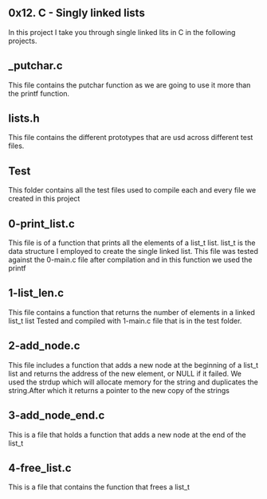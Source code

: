 ## 0x12. C - Singly linked lists
In this project I take you through single linked lits in C in the following projects.

## _putchar.c
This file contains the putchar function as we are going to use it more than the printf function.

## lists.h
This file contains the different prototypes that are usd across different test files.

## Test
This folder contains all the test files used to compile each and every file we created in this project

## 0-print_list.c
This file is of a function that prints all the elements of a list_t list.
list_t is the data structure I employed to create the single linked list.
This file was tested against the 0-main.c file after compilation and in this function we used the printf

## 1-list_len.c
This file contains a function that returns the number of elements in a linked list_t list
Tested and compiled with 1-main.c file that is in the test folder.

## 2-add_node.c
This file includes a function that adds a new node at the beginning of a list_t list and returns  the address of the new element, or NULL if it failed.
We used the strdup which will allocate memory for the string and duplicates the string.After which it returns a pointer to the new copy of the strings

## 3-add_node_end.c
This is a file that holds a function that adds a new node at the end of the list_t

## 4-free_list.c
This is a file that contains the function that frees a list_t
